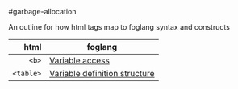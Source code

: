 #garbage-allocation

An outline for how html tags map to foglang syntax and constructs

| html      | foglang                                                                                            |
| ---------:| -------------------------------------------------------------------------------------------------- |
| `<b>`     | [Variable access](https://github.com/foglang/garbage-allocation/blob/master/table/table.yml)       |
| `<table>` | [Variable definition structure](https://github.com/foglang/garbage-allocation/blob/master/b/b.yml) |
